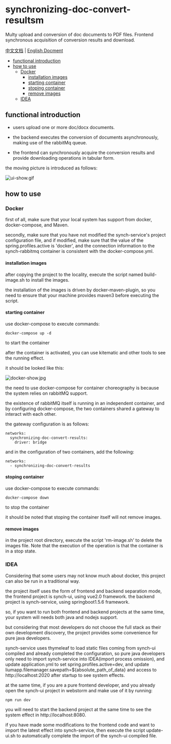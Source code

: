 # synchronizing-doc-convert-resultsm 

Multy upload and conversion of doc documents to PDF files. Frontend synchronous acquisition of conversion results and download.

[中文文档](https://github.com/liumapp/synchronizing-doc-convert-results/blob/master/README_CN.md) | [English Docment](https://github.com/liumapp/simple-sdk-example/blob/master/README.md)

* [functional introduction](#functional-introduction)
* [how to use](#how-to-use)
	* [Docker](#docker)
		* [installation images](#installation-images)
		* [starting container](#starting-container)
		* [stoping container](#stoping-container)
		* [remove images](#remove-images)
	* [IDEA](#idea)

## functional introduction

* users upload one or more doc/docx documents.

* the backend executes the conversion of documents asynchronously, making use of the rabbitMq queue.

* the frontend can synchronously acquire the conversion results and provide downloading operations in tabular form.

the moving picture is introduced as follows:

![ui-show.gif](https://github.com/liumapp/synchronizing-doc-convert-results/blob/master/pic/ui-show.gif)

## how to use

### Docker

first of all, make sure that your local system has support from docker, docker-compose, and Maven.

secondly, make sure that you have not modified the synch-service's project configuration file, and if modified, make sure that the value of the spring.profiles.active is 'docker', and the connection information to the synch-rabbitmq container is consistent with the docker-compose.yml.

#### installation images

after copying the project to the locality, execute the script named build-image.sh to install the images.

the installation of the images is driven by docker-maven-plugin, so you need to ensure that your machine provides maven3 before executing the script.

#### starting container

use docker-compose to execute commands:

	docker-compose up -d

to start the container

after the container is activated, you can use kitematic and other tools to see the running effect.

it should be looked like this:

![docker-show.jpg](https://github.com/liumapp/synchronizing-doc-convert-results/blob/master/pic/docker-show.jpg)

the need to use docker-compose for container choreography is because the system relies on rabbitMQ support.

the existence of rabbitMQ itself is running in an independent container, and by configuring docker-compose, the two containers shared a gateway to interact with each other.

the gateway configuration is as follows:

	networks:
	  synchronizing-doc-convert-results:
	    driver: bridge

and in the configuration of two containers, add the following:

	networks:
	  - synchronizing-doc-convert-results

#### stoping container

use docker-compose to execute commands:

	docker-compose down

to stop the container

it should be noted that stoping the container itself will not remove images.

#### remove images

in the project root directory, execute the script 'rm-image.sh' to delete the images file. Note that the execution of the operation is that the container is in a stop state.

### IDEA

Considering that some users may not know much about docker, this project can also be run in a traditional way.

the project itself uses the form of frontend and backend separation mode, the frontend project is synch-ui, using vue2.0 framework. the backend project is synch-service, using springboot1.5.6 framework. 

so, if you want to run both frontend and backend projects at the same time, your system will needs both java and nodejs support.

but considering that most developers do not choose the full stack as their own development discovery, the project provides some convenience for pure java developers.

synch-service uses thymeleaf to load static files coming from synch-ui compiled and already completed the configuration, so pure java developers only need to import synch-service into IDEA(import process omission), and update application.yml to set spring.profiles.active=dev, and update liumapp.filemanager.savepath=${absolute_path_of_data} and access to http://localhost:2020 after startup to see system effects.

at the same time, if you are a pure frontend developer, and you already open the synch-ui project in webstorm and make use of it by running:

	npm run dev

you will need to start the backend project at the same time to see the system effect in http://localhost:8080.

if you have made some modifications to the frontend code and want to import the latest effect into synch-service, then execute the script update-ui.sh to automatically complete the import of the synch-ui compiled file.	












